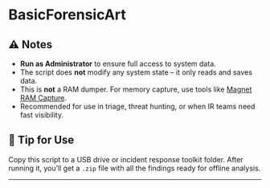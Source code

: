 # BasicForensicArt

## ⚠️ Notes

- **Run as Administrator** to ensure full access to system data.
- The script does **not** modify any system state – it only reads and saves data.
- This is **not** a RAM dumper. For memory capture, use tools like [Magnet RAM Capture](https://www.magnetforensics.com/resources/magnet-ram-capture/).
- Recommended for use in triage, threat hunting, or when IR teams need fast visibility.

## 🧠 Tip for Use

Copy this script to a USB drive or incident response toolkit folder. After running it, you’ll get a `.zip` file with all the findings ready for offline analysis.

---
